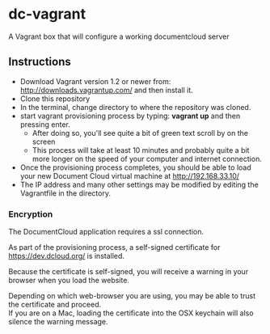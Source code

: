 dc-vagrant
==========

A Vagrant box that will configure a working documentcloud server

Instructions
------------

* Download Vagrant version 1.2 or newer from: http://downloads.vagrantup.com/ and then install it.
* Clone this repository
* In the terminal, change directory to where the repository was cloned.
* start vagrant provisioning process by typing:  **vagrant up** and then pressing enter.
  * After doing so, you'll see quite a bit of green text scroll by on the screen
  * This process will take at least 10 minutes and probably quite a bit more longer on the speed of your computer and internet connection.
* Once the provisioning process completes, you should be able to load your new Document Cloud virtual machine at http://192.168.33.10/
* The IP address and many other settings may be modified by editing the Vagrantfile in the directory.


### Encryption

The DocumentCloud application requires a ssl connection.

As part of the provisioning process, a self-signed certificate for https://dev.dcloud.org/ is installed.

Because the certificate is self-signed, you will receive a warning in your browser when you load the website.

Depending on which web-browser you are using, you may be able to trust the certificate and proceed.  
If you are on a Mac, loading the certificate into the OSX keychain will also silence the warning message.

